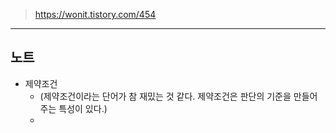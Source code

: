 > https://wonit.tistory.com/454




---
## 노트 

- 제약조건
	- (제약조건이라는 단어가 참 재밌는 것 같다. 제약조건은 판단의 기준을 만들어주는 특성이 있다.)
	- 
